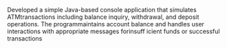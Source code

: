 Developed a simple Java-based console application that simulates ATMtransactions including balance inquiry, withdrawal, and deposit operations. The programmaintains account balance and handles user interactions with appropriate messages forinsuff icient funds or successful transactions
